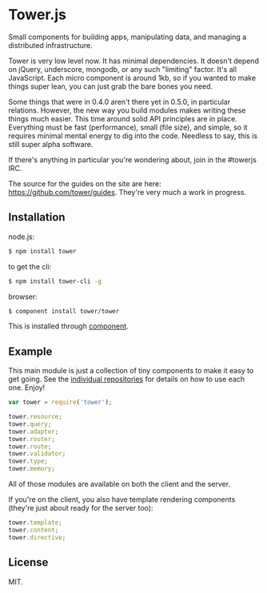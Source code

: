 # Tower.js

Small components for building apps, manipulating data, and managing a distributed infrastructure.

Tower is very low level now. It has minimal dependencies. It doesn't depend on jQuery, underscore, mongodb, or any such "limiting" factor. It's all JavaScript. Each micro component is around 1kb, so if you wanted to make things super lean, you can just grab the bare bones you need.

Some things that were in 0.4.0 aren't there yet in 0.5.0, in particular relations. However, the new way you build modules makes writing these things much easier. This time around solid API principles are in place. Everything must be fast (performance), small (file size), and simple, so it requires minimal mental energy to dig into the code. Needless to say, this is still super alpha software.

If there's anything in particular you're wondering about, join in the #towerjs IRC.

The source for the guides on the site are here: https://github.com/tower/guides. They're very much a work in progress.

## Installation

node.js:

```bash
$ npm install tower
```

to get the cli:

```bash
$ npm install tower-cli -g
```

browser:

```bash
$ component install tower/tower
```

This is installed through [component](https://github.com/component/component).

## Example

This main module is just a collection of tiny components to make it easy to get going. See the [individual repositories](https://github.com/tower) for details on how to use each one. Enjoy!

```js
var tower = require('tower');

tower.resource;
tower.query;
tower.adapter;
tower.router;
tower.route;
tower.validator;
tower.type;
tower.memory;
```

All of those modules are available on both the client and the server.

If you're on the client, you also have template rendering components (they're just about ready for the server too):

```js
tower.template;
tower.content;
tower.directive;
```

## License

MIT.
